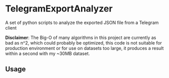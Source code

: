 # TelegramExportAnalyzer
A set of python scripts to analyze the exported JSON file from a Telegram client

**Disclaimer**: The Big-O of many algorithms in this project are currently as bad as n^2, which could probably be optimized,
this code is not suitable for production environment or for use on datasets too large, it produces a result within a second with my
~30MB dataset.

## Usage
